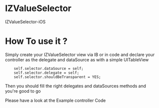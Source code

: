 IZValueSelector
===============

IZValueSelector-iOS


How To use it ?
===============

Simply create your IZValueSelector view via IB or in code 
and declare your controller as the delegate and dataSource as with a simple UITableView

```
    self.selector.dataSource = self;
    self.selector.delegate = self;
    self.selector.shouldBeTransparent = YES;

```


Then you should fill the right delegates and dataSources methods and you're good to go 


Please have a look at the Example controller Code